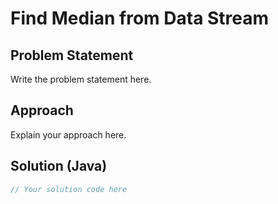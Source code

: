 # Find Median from Data Stream

## Problem Statement

Write the problem statement here.

## Approach

Explain your approach here.

## Solution (Java)

```java
// Your solution code here
```
